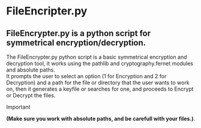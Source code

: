 # FileEncripter.py
## FileEncrypter.py is a python script for symmetrical encryption/decryption.

The FileEncrypter.py python script is a basic symmetrical encryption and decryption tool, it works using the pathlib and cryptography.fernet modules and absolute paths.    
It prompts the user to select an option (1 for Encryption and 2 for Decryption) and a path for the file or directory that the user wants to work on, then it generates a keyfile or searches for one,
and proceeds to Encrypt or Decrypt the files.

> [!IMPORTANT]
> **(Make sure you work with absolute paths, and be carefull with your files.)**.  

<!-- With luv cuenca -->
